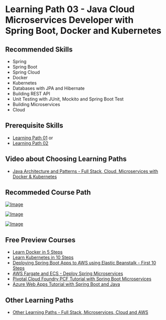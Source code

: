 # Learning Path 03 - Java Cloud Microservices Developer with Spring Boot, Docker and Kubernetes

## Recommended Skills
- Spring 
- Spring Boot
- Spring Cloud
- Docker 
- Kubernetes
- Databases with JPA and Hibernate
- Building REST API
- Unit Testing with JUnit, Mockito and Spring Boot Test
- Building Microservices
- Cloud

## Prerequisite Skills
- [Learning Path 01](./01.md) or 
- [Learning Path 02](./02.md)

## Video about Choosing Learning Paths

- [Java Architecture and Patterns - Full Stack, Cloud, Microservices with Docker & Kubernetes](https://rebrand.ly/in28minutes-LP-Overview-Video)


## Recommeded Course Path

[![Image](https://www.springboottutorial.com/images/Course-Master-Microservices-with-Spring-Boot-and-Spring-Cloud.png "Master Microservices with Spring Boot and Spring Cloud")](https://www.udemy.com/course/microservices-with-spring-boot-and-spring-cloud/?couponCode=NOVEMBER-2019)

[![Image](https://www.springboottutorial.com/images/Course-DockerCrashCourseForJavaSpringBootDevelopers.png "Docker Crash Course for Java Spring Boot Developers")](https://www.udemy.com/course/docker-course-with-java-and-spring-boot-for-beginners/?couponCode=NOVEMBER-2019)

[![Image](https://www.springboottutorial.com/images/Course-KubernetesCrashCourse.png "Kubernetes Crash Course for Java Spring Boot Developers")](https://www.udemy.com/course/kubernetes-crash-course-for-java-developers/?couponCode=NOVEMBER-2019)

## Free Preview Courses

- [Learn Docker in 5 Steps](https://www.youtube.com/watch?v=Rt5G5Gj7RP0)
- [Learn Kubernetes in 10 Steps](https://www.youtube.com/watch?v=rTNR7vDQDD8)
- [Deploying Spring Boot Apps to AWS using Elastic Beanstalk - First 10 Steps](https://www.youtube.com/watch?v=ueKwBqobijE)
- [AWS Fargate and ECS - Deploy Spring Microservices](https://www.youtube.com/watch?v=2oXVYxIPs88)
- [Pivotal Cloud Foundry PCF Tutorial with Spring Boot Microservices](https://www.youtube.com/watch?v=bafEegslWoc)
- [Azure Web Apps Tutorial with Spring Boot and Java](https://www.youtube.com/watch?v=-tia-ZaprHQ)

## Other Learning Paths

- [Other Learning Paths - Full Stack, Microservices, Cloud and AWS](.)
